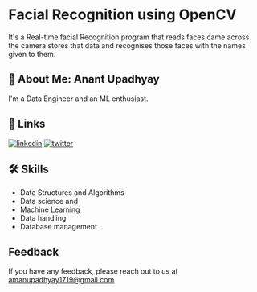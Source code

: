 
# Facial Recognition using OpenCV

It's a Real-time facial Recognition program that reads faces came across the camera stores that data and recognises those faces with the names given to them.



## 🚀 About Me: Anant Upadhyay
I'm a Data Engineer and an ML enthusiast. 


## 🔗 Links
[![linkedin](https://img.shields.io/badge/linkedin-0A66C2?style=for-the-badge&logo=linkedin&logoColor=white)](https://www.linkedin.com/in/anant-upadhyay-287191204/)
[![twitter](https://img.shields.io/badge/twitter-1DA1F2?style=for-the-badge&logo=twitter&logoColor=white)](https://x.com/AnantUp99143502?t=47ZItv3Cx2Cjg2kbhs7k4A&s=09)


## 🛠 Skills
* Data Structures and Algorithms
* Data science and 
* Machine Learning
* Data handling
* Database management

## Feedback

If you have any feedback, please reach out to us at amanupadhyay1719@gmail.com

